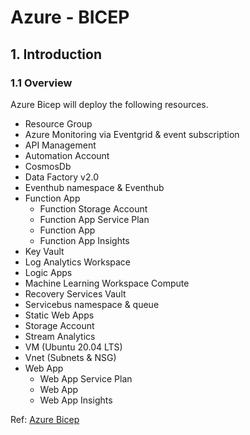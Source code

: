 # Azure - BICEP
## 1. Introduction
### 1.1	Overview

Azure Bicep will deploy the following resources.
- Resource Group
- Azure Monitoring via Eventgrid & event subscription
- API Management
- Automation Account
- CosmosDb
- Data Factory v2.0
- Eventhub namespace & Eventhub
- Function App
    - Function Storage Account
    - Function App Service Plan
    - Function App
    - Function App Insights
- Key Vault
- Log Analytics Workspace
- Logic Apps
- Machine Learning Workspace Compute
- Recovery Services Vault
- Servicebus namespace & queue
- Static Web Apps
- Storage Account
- Stream Analytics
- VM (Ubuntu 20.04 LTS)
- Vnet (Subnets & NSG)
- Web App
    - Web App Service Plan
    - Web App
    - Web App Insights

Ref: [Azure Bicep](https://github.com/Azure/bicep/)